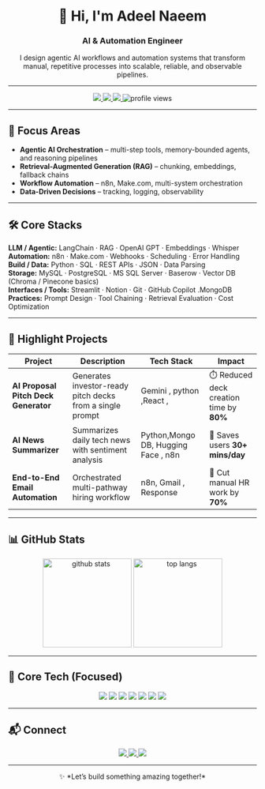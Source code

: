 <h1 align="center">👋 Hi, I'm Adeel Naeem</h1>
<h3 align="center">AI & Automation Engineer</h3>

<p align="center">
 I design agentic AI workflows and automation systems that transform manual, repetitive processes into scalable, reliable, and observable pipelines.
</p>

---

<p align="center">
  <a href="https://www.linkedin.com/in/adeel-naeem-952108267/" target="_blank">
    <img src="https://img.shields.io/badge/LinkedIn-0077B5?style=for-the-badge&logo=linkedin&logoColor=white" />
  </a>
  <a href="adeeln454@gmail.com">
    <img src="https://img.shields.io/badge/Email-D14836?style=for-the-badge&logo=gmail&logoColor=white" />
  </a>
  <a href="https://github.com/AdeelNaeem44?tab=followers">
    <img src="https://img.shields.io/github/followers/AdeelNaeem44?style=for-the-badge&logo=github&color=black" />
  </a>
  <img src="https://komarev.com/ghpvc/?username=AdeelNaeem44&style=for-the-badge&color=blue" alt="profile views"/>
</p>


---

## 🎯 Focus Areas  
-  **Agentic AI Orchestration** – multi-step tools, memory-bounded agents, and reasoning pipelines  
-  **Retrieval-Augmented Generation (RAG)** – chunking, embeddings, fallback chains  
-  **Workflow Automation** – n8n, Make.com, multi-system orchestration  
-  **Data-Driven Decisions** – tracking, logging, observability  

---

## 🛠️ Core Stacks  

**LLM / Agentic:** LangChain · RAG · OpenAI GPT · Embeddings · Whisper  
**Automation:** n8n · Make.com · Webhooks · Scheduling · Error Handling  
**Build / Data:** Python · SQL · REST APIs · JSON · Data Parsing  
**Storage:** MySQL · PostgreSQL · MS SQL Server · Baserow · Vector DB (Chroma / Pinecone basics)  
**Interfaces / Tools:** Streamlit  · Notion · Git · GitHub Copilot  .MongoDB
**Practices:** Prompt Design · Tool Chaining · Retrieval Evaluation · Cost Optimization   

---

## 🌟 Highlight Projects  

| Project | Description | Tech Stack | Impact |
|--------|-------------|-----------|-------|
| **AI Proposal Pitch Deck Generator** | Generates investor-ready pitch decks from a single prompt | Gemini , python ,React , | ⏱️ Reduced deck creation time by **80%** |
| **AI News Summarizer** | Summarizes daily tech news with sentiment analysis | Python,Mongo DB, Hugging Face , n8n | 📰 Saves users **30+ mins/day** |
| **End-to-End Email Automation** | Orchestrated multi-pathway hiring workflow | n8n, Gmail , Response | 👥 Cut manual HR work by **70%** |

---

## 📊 GitHub Stats  

<p align="center">
  <img src="https://github-readme-stats.vercel.app/api?username=AdeelNaeem44&show_icons=true&theme=radical&hide_border=true&count_private=true" alt="github stats" height="180px"/>
  <img src="https://github-readme-stats.vercel.app/api/top-langs/?username=AdeelNaeem44&layout=compact&theme=radical&hide_border=true" alt="top langs" height="180px"/>
</p>

---

## 🧠 Core Tech (Focused)


<p align="center">
  <img src="https://img.shields.io/badge/Python-3776AB?style=for-the-badge&logo=python&logoColor=white" />
  <img src="https://img.shields.io/badge/LangChain-000000?style=for-the-badge&logo=chainlink&logoColor=white" />
  <img src="https://img.shields.io/badge/n8n-FE5196?style=for-the-badge&logo=n8n&logoColor=white" />
  <img src="https://img.shields.io/badge/HuggingFace-FFD21E?style=for-the-badge&logo=huggingface&logoColor=black" />
  <img src="https://img.shields.io/badge/Vector%20DBs-4CAF50?style=for-the-badge&logo=databricks&logoColor=white" />
  <img src="https://img.shields.io/badge/GitHub-000000?style=for-the-badge&logo=github&logoColor=white" />
  <img src="https://img.shields.io/badge/Git%20Bash-F05032?style=for-the-badge&logo=git&logoColor=white" />
</p>


---

## 📬 Connect  

<p align="center">
  <a href="mailto:adeeln454@gmail.com">
    <img src="https://img.shields.io/badge/Email-D14836?style=for-the-badge&logo=gmail&logoColor=white"/>
  </a>
  <a href="https://www.linkedin.com/in/adeel-naeem-952108267/" target="_blank">
    <img src="https://img.shields.io/badge/LinkedIn-0077B5?style=for-the-badge&logo=linkedin&logoColor=white"/>
  </a>
  <a href="https://github.com/AdeelNaeem44" target="_blank">
    <img src="https://img.shields.io/badge/GitHub-000000?style=for-the-badge&logo=github&logoColor=white"/>
  </a>
</p>

---

<p align="center">
✨ *Let’s build something amazing together!* 
</p>
